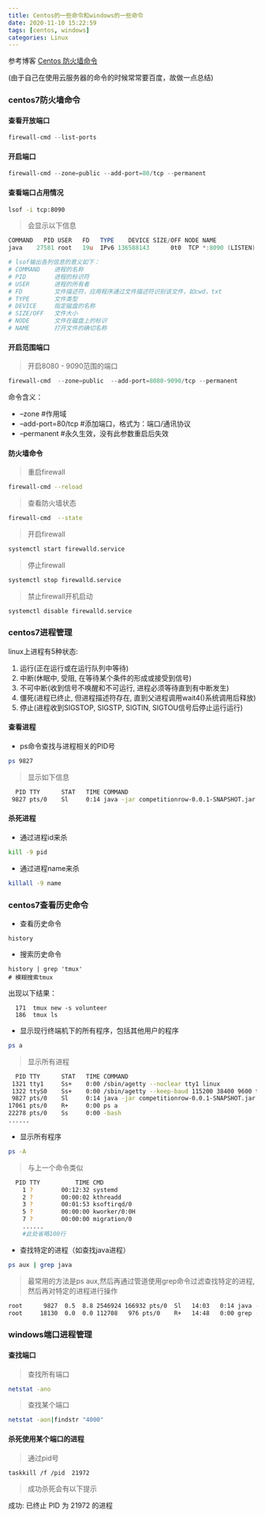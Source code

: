```yaml
---
title: Centos的一些命令和windows的一些命令
date: 2020-11-10 15:22:59
tags: [centos, windows]
categories: Linux
---
```


参考博客
[Centos 防火墙命令](https://blog.csdn.net/qq_32923745/article/details/78048822)

(由于自己在使用云服务器的命令的时候常常要百度，故做一点总结)

### centos7防火墙命令

#### 查看开放端口

```powershell
firewall-cmd --list-ports
```

#### 开启端口

```powershell
firewall-cmd --zone=public --add-port=80/tcp --permanent
```

#### 查看端口占用情况

```bash
lsof -i tcp:8090
```

> 会显示以下信息

```powershell
COMMAND   PID USER   FD   TYPE    DEVICE SIZE/OFF NODE NAME
java    27581 root   19u  IPv6 136588143      0t0  TCP *:8090 (LISTEN)

# lsof输出各列信息的意义如下：
# COMMAND    进程的名称
# PID        进程的标识符
# USER       进程的所有者
# FD         文件描述符，应用程序通过文件描述符识别该文件，如cwd，txt
# TYPE       文件类型
# DEVICE     指定磁盘的名称
# SIZE/OFF   文件大小
# NODE       文件在磁盘上的标识
# NAME       打开文件的确切名称
```

#### 开启范围端口

> 开启8080 - 9090范围的端口

```powershell
firewall-cmd  --zone=public  --add-port=8080-9090/tcp --permanent
```

命令含义：

- –zone								#作用域
- –add-port=80/tcp 	      #添加端口，格式为：端口/通讯协议
- –permanent                     #永久生效，没有此参数重启后失效

#### 防火墙命令

> 重启firewall

```bash
firewall-cmd --reload
```

> 查看防火墙状态

```bash
firewall-cmd  --state
```

> 开启firewall

```bash
systemctl start firewalld.service
```

> 停止firewall

```bash
systemctl stop firewalld.service
```

> 禁止firewall开机启动

```bash
systemctl disable firewalld.service
```



### centos7进程管理

linux上进程有5种状态:
1. 运行(正在运行或在运行队列中等待)
2. 中断(休眠中, 受阻, 在等待某个条件的形成或接受到信号)
3. 不可中断(收到信号不唤醒和不可运行, 进程必须等待直到有中断发生)
4. 僵死(进程已终止, 但进程描述符存在, 直到父进程调用wait4()系统调用后释放)
5. 停止(进程收到SIGSTOP, SIGSTP, SIGTIN, SIGTOU信号后停止运行运行)

#### 查看进程

- ps命令查找与进程相关的PID号

```bash
ps 9827
```

> 显示如下信息

```bash
  PID TTY      STAT   TIME COMMAND
 9827 pts/0    Sl     0:14 java -jar competitionrow-0.0.1-SNAPSHOT.jar
```



#### 杀死进程

- 通过进程id来杀

```bash
kill -9 pid
```

- 通过进程name来杀

```bash
killall -9 name
```





### centos7查看历史命令

- 查看历史命令

```shell
history
```

- 搜索历史命令

```shell
history | grep 'tmux'
# 模糊搜索tmux
```

出现以下结果：

```shell
  171  tmux new -s volunteer
  186  tmux ls
```





- 显示现行终端机下的所有程序，包括其他用户的程序

```bash
ps a
```

> 显示所有进程

```bash
  PID TTY      STAT   TIME COMMAND
 1321 tty1     Ss+    0:00 /sbin/agetty --noclear tty1 linux
 1322 ttyS0    Ss+    0:00 /sbin/agetty --keep-baud 115200 38400 9600 ttyS0 vt220
 9827 pts/0    Sl     0:14 java -jar competitionrow-0.0.1-SNAPSHOT.jar
17061 pts/0    R+     0:00 ps a
22278 pts/0    Ss     0:00 -bash
......
```



- 显示所有程序

```bash
ps -A
```

> 与上一个命令类似

```bash
  PID TTY          TIME CMD
    1 ?        00:12:32 systemd
    2 ?        00:00:02 kthreadd
    3 ?        00:01:53 ksoftirqd/0
    5 ?        00:00:00 kworker/0:0H
    7 ?        00:00:00 migration/0
    ......  
    #此处省略100行
```



- 查找特定的进程（如查找java进程）

```bash
ps aux | grep java
```

> 最常用的方法是ps aux,然后再通过管道使用grep命令过滤查找特定的进程,然后再对特定的进程进行操作

```bash
root      9827  0.5  8.8 2546924 166932 pts/0  Sl   14:03   0:14 java -jar competitionrow-0.0.1-SNAPSHOT.jar
root     18130  0.0  0.0 112708   976 pts/0    R+   14:48   0:00 grep --color=auto java
```





### windows端口进程管理

#### 查找端口

> 查找所有端口

```bash
netstat -ano
```

> 查找某个端口

```bash
netstat -aon|findstr "4000"
```

#### 杀死使用某个端口的进程

> 通过pid号

```bash
taskkill /f /pid  21972
```

> 成功杀死会有以下提示

成功: 已终止 PID 为 21972 的进程